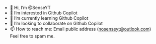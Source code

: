 - 👋 Hi, I’m @SenseYT
- 👀 I’m interested in Github Copilot
- 🌱 I’m currently learning Github Copilot
- 💞️ I’m looking to collaborate on Github Copilot
- 📫 How to reach me: Email public address (nosenseyt@outlook.com) Feel free to spam me.

<!---
SenseYT/SenseYT is a ✨ special ✨ repository because its `README.md` (this file) appears on your GitHub profile.
You can click the Preview link to take a look at your changes.
--->
